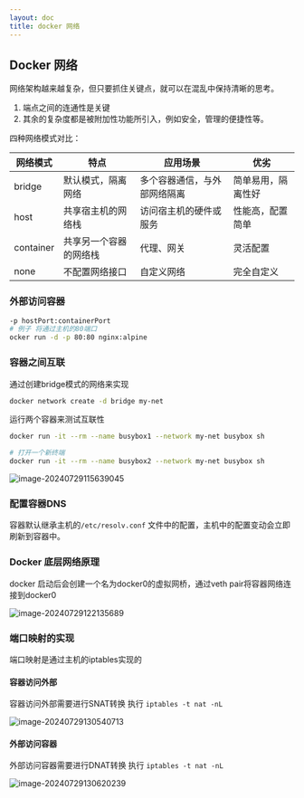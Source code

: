 ```yaml
---
layout: doc
title: docker 网络
---
```

## Docker 网络<Badge type="info" text="docker" />

网络架构越来越复杂，但只要抓住关键点，就可以在混乱中保持清晰的思考。

1. 端点之间的连通性是关键
2. 其余的复杂度都是被附加性功能所引入，例如安全，管理的便捷性等。

四种网络模式对比：

| 网络模式  | 特点                   | 应用场景                     | 优劣               |
| --------- | ---------------------- | ---------------------------- | ------------------ |
| bridge    | 默认模式，隔离网络     | 多个容器通信，与外部网络隔离 | 简单易用，隔离性好 |
| host      | 共享宿主机的网络栈     | 访问宿主机的硬件或服务       | 性能高，配置简单   |
| container | 共享另一个容器的网络栈 | 代理、网关                   | 灵活配置           |
| none      | 不配置网络接口         | 自定义网络                   | 完全自定义         |

### 外部访问容器

```bash
-p hostPort:containerPort
# 例子 将通过主机的80端口
ocker run -d -p 80:80 nginx:alpine
```

### 容器之间互联

通过创建bridge模式的网络来实现

```bash
docker network create -d bridge my-net
```

运行两个容器来测试互联性

```bash
docker run -it --rm --name busybox1 --network my-net busybox sh

# 打开一个新终端
docker run -it --rm --name busybox2 --network my-net busybox sh
```

![image-20240729115639045](/k8s/image-20240729115639045.png)

### 配置容器DNS

容器默认继承主机的`/etc/resolv.conf` 文件中的配置，主机中的配置变动会立即刷新到容器中。

### Docker 底层网络原理

docker 启动后会创建一个名为docker0的虚拟网桥，通过veth pair将容器网络连接到docker0

![image-20240729122135689](/k8s/image-20240729122135689.png)

### 端口映射的实现

端口映射是通过主机的iptables实现的

#### 容器访问外部

容器访问外部需要进行SNAT转换  执行 `iptables -t nat -nL`

![image-20240729130540713](/k8s/image-20240729130540713.png)

#### 外部访问容器

外部访问容器需要进行DNAT转换  执行 `iptables -t nat -nL`

![image-20240729130620239](/k8s/image-20240729130620239.png)
